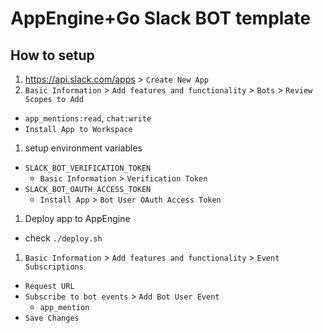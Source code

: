 # AppEngine+Go Slack BOT template

## How to setup

1. https://api.slack.com/apps > `Create New App`
1. `Basic Information` > `Add features and functionality` > `Bots` > `Review Scopes to Add`
  * `app_mentions:read`, `chat:write`
  * `Install App to Workspace`
1. setup environment variables
  * `SLACK_BOT_VERIFICATION_TOKEN`
    * `Basic Information` > `Verification Token`
  * `SLACK_BOT_OAUTH_ACCESS_TOKEN`
    * `Install App` > `Bot User OAuth Access Token`
1. Deploy app to AppEngine
  * check `./deploy.sh`
1. `Basic Information` > `Add features and functionality` > `Event Subscriptions`
  * `Request URL`
  * `Subscribe to bot events` > `Add Bot User Event`
    * `app_mention`
  * `Save Changes`
